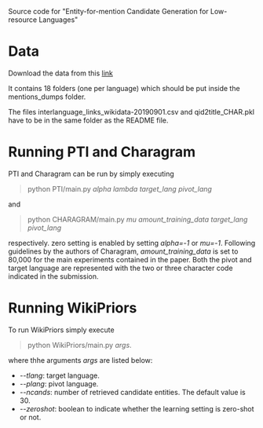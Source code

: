 Source code for "Entity-for-mention Candidate Generation for Low-resource Languages"

# Data

Download the data from this [link](https://doi.org/10.5281/zenodo.3953649)

It contains 18 folders (one per language) which should be put inside the mentions_dumps folder.

The files interlanguage_links_wikidata-20190901.csv and qid2title_CHAR.pkl have to be in the same folder as the README file.

# Running PTI and Charagram

PTI and Charagram can be run by simply executing 

> python PTI/main.py *alpha* *lambda* *target_lang* *pivot_lang*

and

> python CHARAGRAM/main.py *mu* *amount_training_data* *target_lang* *pivot_lang*

respectively. zero setting is enabled by setting *alpha=-1* or *mu=-1*. Following guidelines by the authors of Charagram, *amount_training_data* is set to 80,000 for the main experiments contained in the paper. Both the pivot and target language are represented with the two or three character code indicated in the submission.

# Running WikiPriors

To run WikiPriors simply execute

> python WikiPriors/main.py *args*.

where thhe arguments *args* are listed below:

- --*tlang*: target language.
- --*plang*: pivot language.
- --*ncands*: number of retrieved candidate entities. The default value is 30.
- --*zeroshot*: boolean to indicate whether the learning setting is zero-shot or not.
